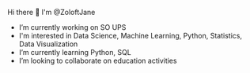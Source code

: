 Hi there 👋
I'm @ZoloftJane
- I’m currently working on SO UPS
- I'm interested in Data Science, Machine Learning, Python, Statistics, Data Visualization
- I’m currently learning Python, SQL 
- I’m looking to collaborate on education activities

